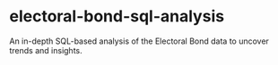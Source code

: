 # electoral-bond-sql-analysis
An in-depth SQL-based analysis of the Electoral Bond data to uncover trends and insights.
